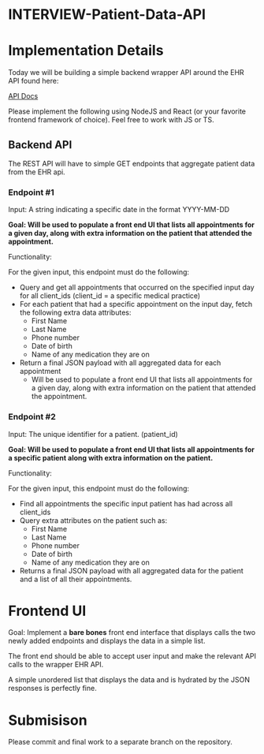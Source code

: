 # INTERVIEW-Patient-Data-API

# **Implementation** Details

Today we will be building a simple backend wrapper API around the EHR API found here:

[API Docs](https://apidocs.healthjump.com/)

Please implement the following using NodeJS and React (or your favorite frontend framework of choice). Feel free to work with JS or TS.

## Backend API

The REST API will have to simple GET endpoints that aggregate patient data from the EHR api.

### Endpoint #1

Input: A string indicating a specific date in the format YYYY-MM-DD

**Goal: Will be used to populate a front end UI that lists all appointments for a given day, along with extra information on the patient that attended the appointment.**

Functionality:

For the given input, this endpoint must do the following:

- Query and get all appointments that occurred on the specified input day for all client_ids (client_id = a specific medical practice)
- For each patient that had a specific appointment on the input day, fetch the following extra data attributes:
  - First Name
  - Last Name
  - Phone number
  - Date of birth
  - Name of any medication they are on
- Return a final JSON payload with all aggregated data for each appointment
  - Will be used to populate a front end UI that lists all appointments for a given day, along with extra information on the patient that attended the appointment.

### Endpoint #2

Input: The unique identifier for a patient. (patient_id)

**Goal: Will be used to populate a front end UI that lists all appointments for a specific patient along with extra information on the patient.**

Functionality:

For the given input, this endpoint must do the following:

- Find all appointments the specific input patient has had across all client_ids
- Query extra attributes on the patient such as:
  - First Name
  - Last Name
  - Phone number
  - Date of birth
  - Name of any medication they are on
- Returns a final JSON payload with all aggregated data for the patient and a list of all their appointments.

# Frontend UI

Goal: Implement a **bare bones** front end interface that displays calls the two newly added endpoints and displays the data in a simple list.

The front end should be able to accept user input and make the relevant API calls to the wrapper EHR API.

A simple unordered list that displays the data and is hydrated by the JSON responses is perfectly fine.

# Submisison

Please commit and final work to a separate branch on the repository.
